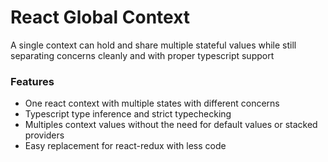 # React Global Context

A single context can hold and share multiple stateful values while still separating concerns cleanly and with proper typescript support

### Features

- One react context with multiple states with different concerns
- Typescript type inference and strict typechecking
- Multiples context values without the need for default values or stacked providers
- Easy replacement for react-redux with less code

